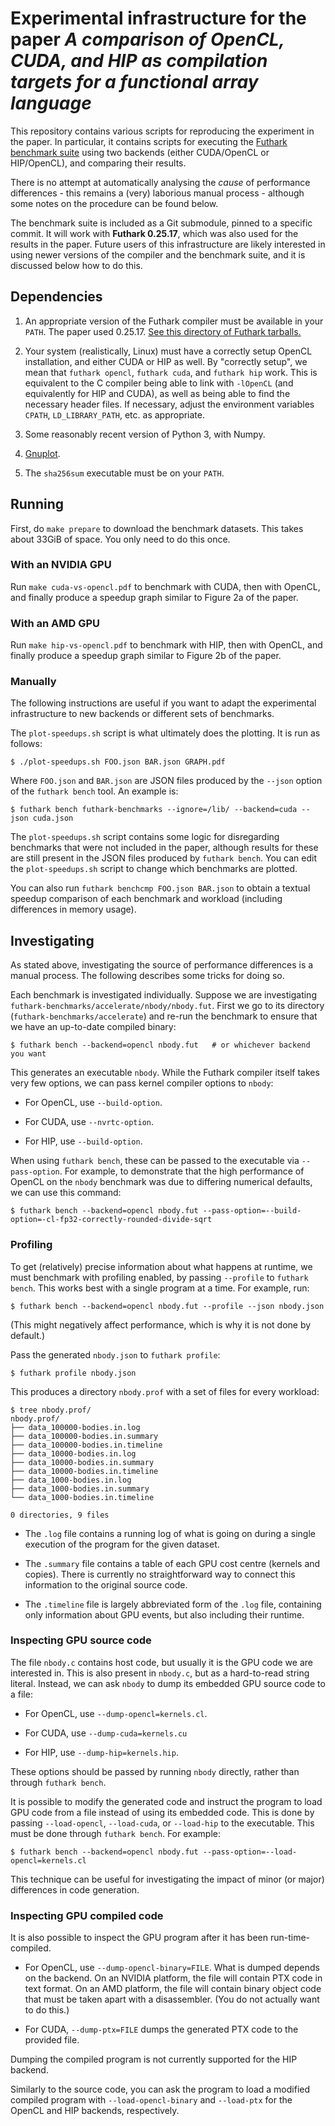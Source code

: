 # Experimental infrastructure for the paper *A comparison of OpenCL, CUDA, and HIP as compilation targets for a functional array language*

This repository contains various scripts for reproducing the
experiment in the paper. In particular, it contains scripts for
executing the [Futhark benchmark
suite](https://github.com/diku-dk/futhark-benchmarks) using two
backends (either CUDA/OpenCL or HIP/OpenCL), and comparing their
results.

There is no attempt at automatically analysing the *cause* of
performance differences - this remains a (very) laborious manual
process - although some notes on the procedure can be found below.

The benchmark suite is included as a Git submodule, pinned to a
specific commit. It will work with **Futhark 0.25.17**, which was also
used for the results in the paper. Future users of this infrastructure
are likely interested in using newer versions of the compiler and the
benchmark suite, and it is discussed below how to do this.

## Dependencies

1) An appropriate version of the Futhark compiler must be available in
   your `PATH`. The paper used 0.25.17. [See this directory of
   Futhark tarballs.](https://futhark-lang.org/releases/)

2) Your system (realistically, Linux) must have a correctly setup
   OpenCL installation, and either CUDA or HIP as well. By "correctly
   setup", we mean that `futhark opencl`, `futhark cuda`, and `futhark
   hip` work. This is equivalent to the C compiler being able to link
   with `-lOpenCL` (and equivalently for HIP and CUDA), as well as
   being able to find the necessary header files. If necessary, adjust
   the environment variables `CPATH`, `LD_LIBRARY_PATH`, etc. as
   appropriate.

3) Some reasonably recent version of Python 3, with Numpy.

4) [Gnuplot](http://gnuplot.info/).

5) The `sha256sum` executable must be on your `PATH`.

## Running

First, do `make prepare` to download the benchmark datasets. This
takes about 33GiB of space. You only need to do this once.

### With an NVIDIA GPU

Run `make cuda-vs-opencl.pdf` to benchmark with CUDA, then with OpenCL,
and finally produce a speedup graph similar to Figure 2a of the paper.

### With an AMD GPU

Run `make hip-vs-opencl.pdf` to benchmark with HIP, then with OpenCL,
and finally produce a speedup graph similar to Figure 2b of the paper.

### Manually

The following instructions are useful if you want to adapt the
experimental infrastructure to new backends or different sets of
benchmarks.

The `plot-speedups.sh` script is what ultimately does the plotting. It
is run as follows:


```
$ ./plot-speedups.sh FOO.json BAR.json GRAPH.pdf
```

Where `FOO.json` and `BAR.json` are JSON files produced by the
`--json` option of the `futhark bench` tool. An example is:

```
$ futhark bench futhark-benchmarks --ignore=/lib/ --backend=cuda --json cuda.json
```

The `plot-speedups.sh` script contains some logic for disregarding
benchmarks that were not included in the paper, although results for
these are still present in the JSON files produced by `futhark bench`.
You can edit the `plot-speedups.sh` script to change which benchmarks
are plotted.

You can also run `futhark benchcmp FOO.json BAR.json` to obtain a
textual speedup comparison of each benchmark and workload (including
differences in memory usage).

## Investigating

As stated above, investigating the source of performance differences
is a manual process. The following describes some tricks for doing so.

Each benchmark is investigated individually. Suppose we are
investigating `futhark-benchmarks/accelerate/nbody/nbody.fut`. First
we go to its directory (`futhark-benchmarks/accelerate`) and re-run
the benchmark to ensure that we have an up-to-date compiled binary:

```
$ futhark bench --backend=opencl nbody.fut   # or whichever backend you want
```

This generates an executable `nbody`. While the Futhark compiler
itself takes very few options, we can pass kernel compiler options to `nbody`:

* For OpenCL, use `--build-option`.

* For CUDA, use `--nvrtc-option`.

* For HIP, use `--build-option`.

When using `futhark bench`, these can be passed to the executable via
`--pass-option`. For example, to demonstrate that the high performance
of OpenCL on the `nbody` benchmark was due to differing numerical
defaults, we can use this command:

```
$ futhark bench --backend=opencl nbody.fut --pass-option=--build-option=-cl-fp32-correctly-rounded-divide-sqrt
```

### Profiling

To get (relatively) precise information about what happens at runtime,
we must benchmark with profiling enabled, by passing `--profile` to
`futhark bench`. This works best with a single program at a time. For
example, run:

```
$ futhark bench --backend=opencl nbody.fut --profile --json nbody.json
```

(This might negatively affect performance, which is why it is not done
by default.)

Pass the generated `nbody.json` to `futhark profile`:

```
$ futhark profile nbody.json
```

This produces a directory `nbody.prof` with a set of files for every workload:

```
$ tree nbody.prof/
nbody.prof/
├── data_100000-bodies.in.log
├── data_100000-bodies.in.summary
├── data_100000-bodies.in.timeline
├── data_10000-bodies.in.log
├── data_10000-bodies.in.summary
├── data_10000-bodies.in.timeline
├── data_1000-bodies.in.log
├── data_1000-bodies.in.summary
└── data_1000-bodies.in.timeline

0 directories, 9 files
```

* The `.log` file contains a running log of what is going on during a
  single execution of the program for the given dataset.

* The `.summary` file contains a table of each GPU cost centre
  (kernels and copies). There is currently no straightforward way to
  connect this information to the original source code.

* The `.timeline` file is largely abbreviated form of the `.log` file,
  containing only information about GPU events, but also including
  their runtime.

### Inspecting GPU source code

The file `nbody.c` contains host code, but usually it is the GPU code
we are interested in. This is also present in `nbody.c`, but as a
hard-to-read string literal. Instead, we can ask `nbody` to dump its
embedded GPU source code to a file:

* For OpenCL, use `--dump-opencl=kernels.cl`.

* For CUDA, use `--dump-cuda=kernels.cu`

* For HIP, use `--dump-hip=kernels.hip`.

These options should be passed by running `nbody` directly, rather
than through `futhark bench`.

It is possible to modify the generated code and instruct the program
to load GPU code from a file instead of using its embedded code. This
is done by passing `--load-opencl`, `--load-cuda`, or `--load-hip` to
the executable. This must be done through `futhark bench`. For
example:

```
$ futhark bench --backend=opencl nbody.fut --pass-option=--load-opencl=kernels.cl
```

This technique can be useful for investigating the impact of minor (or
major) differences in code generation.

### Inspecting GPU compiled code

It is also possible to inspect the GPU program after it has been
run-time-compiled.

* For OpenCL, use `--dump-opencl-binary=FILE`. What is dumped depends
  on the backend. On an NVIDIA platform, the file will contain PTX
  code in text format. On an AMD platform, the file will contain
  binary object code that must be taken apart with a disassembler.
  (You do not actually want to do this.)

* For CUDA, `--dump-ptx=FILE` dumps the generated PTX code to the
  provided file.

Dumping the compiled program is not currently supported for the HIP backend.

Similarly to the source code, you can ask the program to load a
modified compiled program with `--load-opencl-binary` and `--load-ptx`
for the OpenCL and HIP backends, respectively.
